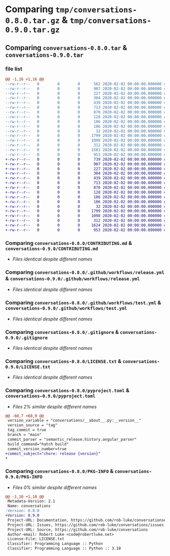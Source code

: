 # Comparing `tmp/conversations-0.8.0.tar.gz` & `tmp/conversations-0.9.0.tar.gz`

## Comparing `conversations-0.8.0.tar` & `conversations-0.9.0.tar`

### file list

```diff
@@ -1,16 +1,16 @@
--rw-r--r--   0        0        0      562 2020-02-02 00:00:00.000000 conversations-0.8.0/CHANGELOG.md
--rw-r--r--   0        0        0      907 2020-02-02 00:00:00.000000 conversations-0.8.0/CONTRIBUTING.md
--rw-r--r--   0        0        0      227 2020-02-02 00:00:00.000000 conversations-0.8.0/.github/workflows/commitlint.yml
--rw-r--r--   0        0        0      304 2020-02-02 00:00:00.000000 conversations-0.8.0/.github/workflows/lint-pr.yml
--rw-r--r--   0        0        0      439 2020-02-02 00:00:00.000000 conversations-0.8.0/.github/workflows/md-lint.py
--rw-r--r--   0        0        0      713 2020-02-02 00:00:00.000000 conversations-0.8.0/.github/workflows/release.yml
--rw-r--r--   0        0        0      870 2020-02-02 00:00:00.000000 conversations-0.8.0/.github/workflows/test.yml
--rw-r--r--   0        0        0      128 2020-02-02 00:00:00.000000 conversations-0.8.0/conversations/__about__.py
--rw-r--r--   0        0        0      106 2020-02-02 00:00:00.000000 conversations-0.8.0/conversations/__init__.py
--rw-r--r--   0        0        0      106 2020-02-02 00:00:00.000000 conversations-0.8.0/tests/__init__.py
--rw-r--r--   0        0        0       32 2020-02-02 00:00:00.000000 conversations-0.8.0/tests/test_package.py
--rw-r--r--   0        0        0     1799 2020-02-02 00:00:00.000000 conversations-0.8.0/.gitignore
--rw-r--r--   0        0        0     1098 2020-02-02 00:00:00.000000 conversations-0.8.0/LICENSE.txt
--rw-r--r--   0        0        0      312 2020-02-02 00:00:00.000000 conversations-0.8.0/README.md
--rw-r--r--   0        0        0     1581 2020-02-02 00:00:00.000000 conversations-0.8.0/pyproject.toml
--rw-r--r--   0        0        0      953 2020-02-02 00:00:00.000000 conversations-0.8.0/PKG-INFO
+-rw-r--r--   0        0        0      739 2020-02-02 00:00:00.000000 conversations-0.9.0/CHANGELOG.md
+-rw-r--r--   0        0        0      907 2020-02-02 00:00:00.000000 conversations-0.9.0/CONTRIBUTING.md
+-rw-r--r--   0        0        0      227 2020-02-02 00:00:00.000000 conversations-0.9.0/.github/workflows/commitlint.yml
+-rw-r--r--   0        0        0      304 2020-02-02 00:00:00.000000 conversations-0.9.0/.github/workflows/lint-pr.yml
+-rw-r--r--   0        0        0      439 2020-02-02 00:00:00.000000 conversations-0.9.0/.github/workflows/md-lint.py
+-rw-r--r--   0        0        0      713 2020-02-02 00:00:00.000000 conversations-0.9.0/.github/workflows/release.yml
+-rw-r--r--   0        0        0      870 2020-02-02 00:00:00.000000 conversations-0.9.0/.github/workflows/test.yml
+-rw-r--r--   0        0        0      128 2020-02-02 00:00:00.000000 conversations-0.9.0/conversations/__about__.py
+-rw-r--r--   0        0        0      106 2020-02-02 00:00:00.000000 conversations-0.9.0/conversations/__init__.py
+-rw-r--r--   0        0        0      106 2020-02-02 00:00:00.000000 conversations-0.9.0/tests/__init__.py
+-rw-r--r--   0        0        0       32 2020-02-02 00:00:00.000000 conversations-0.9.0/tests/test_package.py
+-rw-r--r--   0        0        0     1799 2020-02-02 00:00:00.000000 conversations-0.9.0/.gitignore
+-rw-r--r--   0        0        0     1098 2020-02-02 00:00:00.000000 conversations-0.9.0/LICENSE.txt
+-rw-r--r--   0        0        0      312 2020-02-02 00:00:00.000000 conversations-0.9.0/README.md
+-rw-r--r--   0        0        0     1624 2020-02-02 00:00:00.000000 conversations-0.9.0/pyproject.toml
+-rw-r--r--   0        0        0      953 2020-02-02 00:00:00.000000 conversations-0.9.0/PKG-INFO
```

### Comparing `conversations-0.8.0/CONTRIBUTING.md` & `conversations-0.9.0/CONTRIBUTING.md`

 * *Files identical despite different names*

### Comparing `conversations-0.8.0/.github/workflows/release.yml` & `conversations-0.9.0/.github/workflows/release.yml`

 * *Files identical despite different names*

### Comparing `conversations-0.8.0/.github/workflows/test.yml` & `conversations-0.9.0/.github/workflows/test.yml`

 * *Files identical despite different names*

### Comparing `conversations-0.8.0/.gitignore` & `conversations-0.9.0/.gitignore`

 * *Files identical despite different names*

### Comparing `conversations-0.8.0/LICENSE.txt` & `conversations-0.9.0/LICENSE.txt`

 * *Files identical despite different names*

### Comparing `conversations-0.8.0/pyproject.toml` & `conversations-0.9.0/pyproject.toml`

 * *Files 2% similar despite different names*

```diff
@@ -60,7 +60,9 @@
 version_variable = "conversations/__about__.py:__version__"
 version_source = "tag"
 tag_commit = true
 branch = "main"
 commit_parser = "semantic_release.history.angular_parser"
 build_command="hatch build"
 commit_version_number=true
+commit_subject="chore: release {version}"
+
```

### Comparing `conversations-0.8.0/PKG-INFO` & `conversations-0.9.0/PKG-INFO`

 * *Files 0% similar despite different names*

```diff
@@ -1,10 +1,10 @@
 Metadata-Version: 2.1
 Name: conversations
-Version: 0.8.0
+Version: 0.9.0
 Project-URL: Documentation, https://github.com/rob-luke/conversations#readme
 Project-URL: Issues, https://github.com/rob-luke/conversations/issues
 Project-URL: Source, https://github.com/rob-luke/conversations
 Author-email: Robert Luke <code@robertluke.net>
 License-File: LICENSE.txt
 Classifier: Programming Language :: Python
 Classifier: Programming Language :: Python :: 3.10
```

